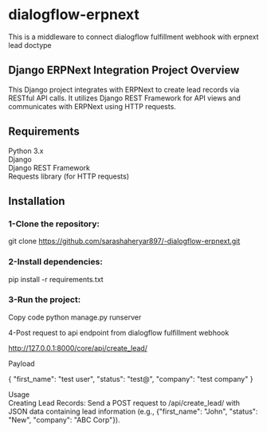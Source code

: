 # dialogflow-erpnext
This is a middleware to connect dialogflow fulfillment webhook with erpnext lead doctype

## Django ERPNext Integration Project Overview

This Django project integrates with ERPNext to create lead records via RESTful API calls. It utilizes Django REST Framework for API views and communicates with ERPNext using HTTP requests.

## Requirements

Python 3.x  
Django  
Django REST Framework  
Requests library (for HTTP requests)


## Installation  
### 1-Clone the repository:

git clone https://github.com/sarashaheryar897/-dialogflow-erpnext.git


### 2-Install dependencies:

pip install -r requirements.txt



### 3-Run the project:

Copy code
python manage.py runserver

4-Post request to api endpoint from dialogflow fulfillment webhook

http://127.0.0.1:8000/core/api/create_lead/

Payload

{
    "first_name": "test user",
    "status": "test@",
    "company": "test company"
}

Usage  
Creating Lead Records: Send a POST request to /api/create_lead/ with JSON data containing lead information (e.g., {"first_name": "John", "status": "New", "company": "ABC Corp"}).
